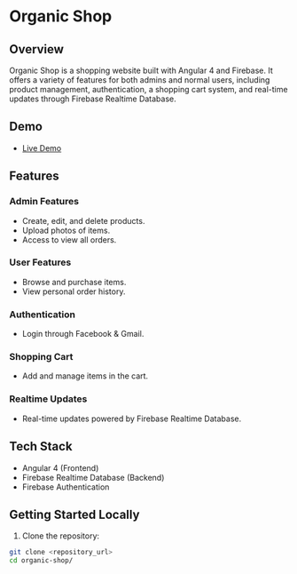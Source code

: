 # Organic Shop

## Overview

Organic Shop is a shopping website built with Angular 4 and Firebase. It offers a variety of features for both admins and normal users, including product management, authentication, a shopping cart system, and real-time updates through Firebase Realtime Database.

## Demo

- [Live Demo](https://organic-shop-a8ba0.web.app/)

## Features

### Admin Features

- Create, edit, and delete products.
- Upload photos of items.
- Access to view all orders.

### User Features

- Browse and purchase items.
- View personal order history.

### Authentication

- Login through Facebook & Gmail.

### Shopping Cart

- Add and manage items in the cart.

### Realtime Updates

- Real-time updates powered by Firebase Realtime Database.

## Tech Stack

- Angular 4 (Frontend)
- Firebase Realtime Database (Backend)
- Firebase Authentication

## Getting Started Locally

1. Clone the repository:

```bash
git clone <repository_url>
cd organic-shop/
